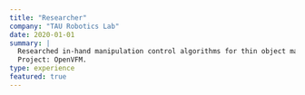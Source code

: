 ```yaml
---
title: "Researcher"
company: "TAU Robotics Lab"
date: 2020-01-01
summary: |
  Researched in-hand manipulation control algorithms for thin object manipulation using vibration.  
  Project: OpenVFM.
type: experience
featured: true
---
```

